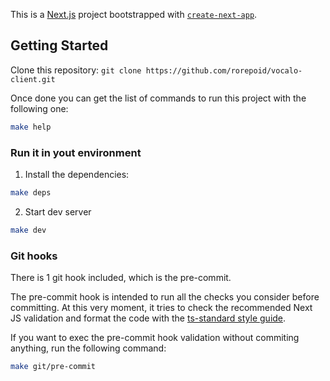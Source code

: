 This is a [Next.js](https://nextjs.org/) project bootstrapped with [`create-next-app`](https://github.com/vercel/next.js/tree/canary/packages/create-next-app).

## Getting Started

Clone this repository: `git clone https://github.com/rorepoid/vocalo-client.git`

Once done you can get the list of commands to run this project with the following one:

```bash
make help
```

### Run it in yout environment

1. Install the dependencies:

```bash
make deps
```

2. Start dev server

```bash
make dev
```

### Git hooks

There is 1 git hook included, which is the pre-commit.

The pre-commit hook is intended to run all the checks you consider before committing. At this very moment, it tries to check the recommended Next JS validation and format the code with the [ts-standard style guide](https://github.com/standard/ts-standard).

If you want to exec the pre-commit hook validation without commiting anything, run the following command:

```bash
make git/pre-commit
```
